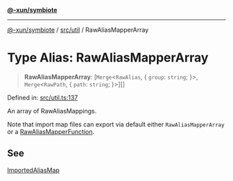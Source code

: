 [**@-xun/symbiote**](../../../README.md)

***

[@-xun/symbiote](../../../README.md) / [src/util](../README.md) / RawAliasMapperArray

# Type Alias: RawAliasMapperArray

> **RawAliasMapperArray**: \[`Merge`\<`RawAlias`, \{ `group`: `string`; \}\>, `Merge`\<`RawPath`, \{ `path`: `string`; \}\>\][]

Defined in: [src/util.ts:137](https://github.com/Xunnamius/symbiote/blob/71ec833685b57a820bf8f2491ca78156a6893662/src/util.ts#L137)

An array of RawAliasMappings.

Note that import map files can export via default either
`RawAliasMapperArray` or a [RawAliasMapperFunction](RawAliasMapperFunction.md).

## See

[ImportedAliasMap](ImportedAliasMap.md)
